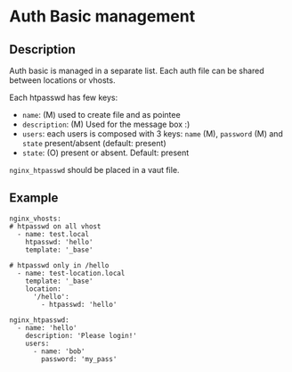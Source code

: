 Auth Basic management
=====================

Description
-----------

Auth basic is managed in a separate list. Each auth file can be shared between locations or vhosts.

Each htpasswd has few keys:

- `name`: (M) used to create file and as pointee
- `description`: (M) Used for the message box :)
- `users`: each users is composed with 3 keys: `name` (M), `password` (M) and `state` present/absent (default: present)
- `state`: (O) present or absent. Default: present

`nginx_htpasswd` should be placed in a vaut file.

Example
-------

```
nginx_vhosts:
# htpasswd on all vhost
  - name: test.local
    htpasswd: 'hello'    
    template: '_base'

# htpasswd only in /hello
  - name: test-location.local
    template: '_base'
    location:
      '/hello':
        - htpasswd: 'hello'    

nginx_htpasswd:
  - name: 'hello'
    description: 'Please login!'
    users:
      - name: 'bob'
        password: 'my_pass'
```
